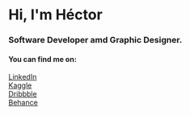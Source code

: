 <h1>Hi, I'm Héctor</h1>
<h3>Software Developer amd Graphic Designer.</h3>

<h4 align="left">You can find me on:</h4>
<p align="left">
<a href="https://linkedin.com/in/hectorrivera222" target="_blank">LinkedIn</a>
<br>
<a href="https://kaggle.com/hctorrivera" target="_blank">Kaggle</a>
<br>
<a href="https://dribbble.com/hectorrivera222" target="_blank">Dribbble</a>
<br>
<a href="https://www.behance.net/hctorrivera3" target="_blank">Behance</a>
</p>
